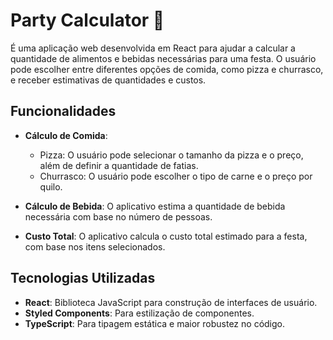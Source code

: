 # Party Calculator 🎉

É uma aplicação web desenvolvida em React para ajudar a calcular a quantidade de alimentos e bebidas necessárias para uma festa. O usuário pode escolher entre diferentes opções de comida, como pizza e churrasco, e receber estimativas de quantidades e custos.

## Funcionalidades

- **Cálculo de Comida**:

  - Pizza: O usuário pode selecionar o tamanho da pizza e o preço, além de definir a quantidade de fatias.
  - Churrasco: O usuário pode escolher o tipo de carne e o preço por quilo.

- **Cálculo de Bebida**: O aplicativo estima a quantidade de bebida necessária com base no número de pessoas.

- **Custo Total**: O aplicativo calcula o custo total estimado para a festa, com base nos itens selecionados.

## Tecnologias Utilizadas

- **React**: Biblioteca JavaScript para construção de interfaces de usuário.
- **Styled Components**: Para estilização de componentes.
- **TypeScript**: Para tipagem estática e maior robustez no código.
